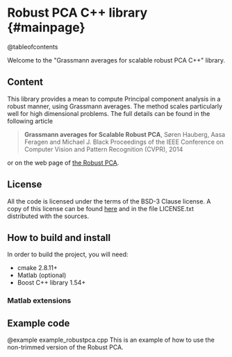 Robust PCA C++ library                         {#mainpage}
============

@tableofcontents


Welcome to the "Grassmann averages for scalable robust PCA C++" library.

Content
-------
This library provides a mean to compute Principal component analysis in a robust manner, using Grassmann averages. The method scales particularly well
for high dimensional problems. The full details can be found in the following article 

> **Grassmann averages for Scalable Robust PCA**, Søren Hauberg, Aasa Feragen and Michael J. Black
> Proceedings of the IEEE Conference on Computer Vision and Pattern Recognition (CVPR), 2014

or on the web page of [the Robust PCA](http://ps.is.tuebingen.mpg.de/project/Robust_PCA). 

License
-------
All the code is licensed under the terms of the BSD-3 Clause license. A copy of this license can be found [here](http://opensource.org/licenses/BSD-3-Clause) and in the file LICENSE.txt distributed with the sources.


How to build and install
--------------

In order to build the project, you will need:
- cmake 2.8.11+
- Matlab (optional)
- Boost C++ library 1.54+

### Matlab extensions



Example code
---------------

@example example_robustpca.cpp
This is an example of how to use the non-trimmed version of the Robust PCA.